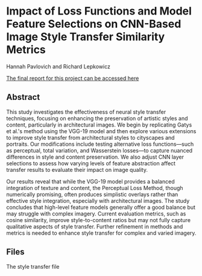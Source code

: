 # Impact of Loss Functions and Model Feature Selections on CNN-Based Image Style Transfer Similarity Metrics
Hannah Pavlovich and Richard Lepkowicz

[The final report for this project can be accessed here
]([url](https://github.com/hannahpav/CNN-Style-Transfer-Similarity-Scores/blob/main/Final-Paper-CNN-Style-Transfer.pdf))

## Abstract
This study investigates the effectiveness of neural style transfer techniques, focusing on enhancing the preservation of artistic styles and content, particularly in architectural images. We begin by replicating Gatys et al.'s method using the VGG-19 model and then explore various extensions to improve style transfer from architectural styles to cityscapes and portraits. Our modifications include testing alternative loss functions—such as perceptual, total variation, and Wasserstein losses—to capture nuanced differences in style and content preservation. We also adjust CNN layer selections to assess how varying levels of feature abstraction affect transfer results to evaluate their impact on image quality.

Our results reveal that while the VGG-19 model provides a balanced integration of texture and content, the Perceptual Loss Method, though numerically promising, often produces simplistic overlays rather than effective style integration, especially with architectural images. The study concludes that high-level feature models generally offer a good balance but may struggle with complex imagery. Current evaluation metrics, such as cosine similarity, improve style-to-content ratios but may not fully capture qualitative aspects of style transfer. Further refinement in methods and metrics is needed to enhance style transfer for complex and varied imagery.

## Files
The style transfer file 
